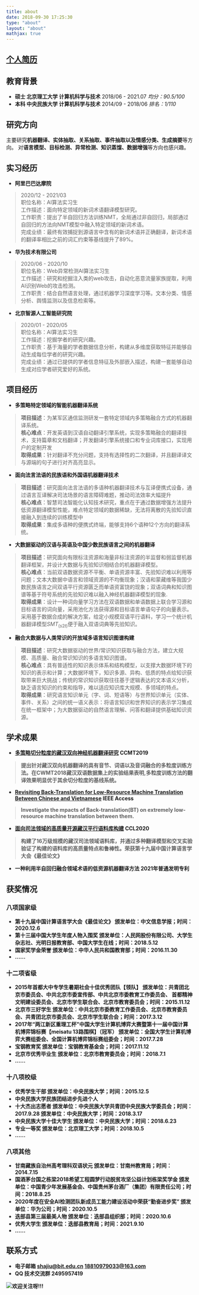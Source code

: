 ```yaml
---
title: about
date: 2018-09-30 17:25:30
type: "about"
layout: "about"
mathjax: true
---
```

## [个人简历](/medias/files/cv-zh.pdf)
<!-- [English Version](/medias/files/cv-zh.pdf) -->

## 教育背景
* <b>硕士 北京理工大学 计算机科学与技术</b>
2018/06 - 2021.07
 *均分：90.5/100*
* <b>本科 中央民族大学 计算机科学与技术</b>
2014/09 - 2018/06
 *排名：1/110*

## 研究方向
主要研究**机器翻译、实体抽取、关系抽取、事件抽取以及情感分类、生成摘要**等方向。
对**语言模型、目标检测、异常检测、知识蒸馏、数据增强**等方向也感兴趣。

## 实习经历
* <b>阿里巴巴达摩院</b>
>2020/12 - 2021/03  
>职位名称：AI算法实习生  
>工作描述：面向特定领域的新词术语翻译模型研究。  
>工作职责：提出了半自回归方法训练NMT，全局通过非自回归，局部通过自回归的方法向NMT模型中融入特定领域的新词术语。  
>完成业绩：最终有效捕捉到源语言中含有的新词术语并正确翻译，新词术语的翻译率相比之前的词汇约束等基线提升了89%。  
* <b>华为技术有限公司</b>
>2020/06 - 2020/10  
>职位名称：Web异常检测AI算法实习生  
>工作描述：研究和挖掘注入类的web攻击，自动化恶意流量家族提取，利用AI识别Web的攻击检测。  
>工作职责：结合自然语言处理，通过机器学习深度学习等。文本分类、情感分析、舆情监测以及信息检索等。
* <b>北京智源人工智能研究院</b>
> 2020/01 - 2020/05  
>职位名称：AI算法实习生  
>工作描述：挖掘学者的研究兴趣。  
>工作职责：基于海量的学者数据信息分析，构建从多维度获取特征并能够自动生成每位学者的研究兴趣。  
>完成业绩：通过已提供的学者信息特征及外部嵌入描述，构建一套能够自动生成对应学者研究爱好的系统。  

## 项目经历
* <b>多策略特定领域的智能机器翻译系统</b>
>**项目描述**：为某军区通信监测研发一套特定领域内多策略融合方式的机器翻译系统。  
>**核心难点**：开发英语到汉语自动翻译引擎系统，实现多策略融合的翻译技术，支持篇章和文档翻译；开发翻译引擎系统接口和专业词库接口，实现用户的定制开发     	
>**取得成果**：针对翻译不充分问题，支持有选择性的二次翻译，并且翻译译文与源端的句子进行对齐高亮显示。


* <b>面向法言法语的民族语和外国语机器翻译技术</b>
> **项目描述**：研究面向法言法语的多语种机器翻译技术与互译便携式设备，通过语言互译解决司法场景的语言障碍难题，推动司法效率大幅提升  
> **核心难点**：智慧司法智能化认知技术研究，重点在于通过数据增强方法提升低资源翻译模型性能，难点特定领域的数据稀缺，无法将离散的先验知识直接融入到连续的训练模型中  
> **取得成果**：集成多语种的便携式终端，能够支持6个语种12个方向的翻译系统。

* <b>大数据驱动的汉语与英语及中国少数民族语言之间的机器翻译</b>
>**项目描述**：研究面向有限标注资源和海量非标注资源的半监督和弱监督机器翻译框架，并设计大数据与先验知识相结合的机器翻译模型。  
> **核心难点**：当前双语数据资源不平衡、单语资源丰富、先验知识难以利用等问题；文本大数据中语言和领域资源的不均衡现象；汉语和蒙藏维等我国少数民族语言之间双语平行资源匮乏而单语资富饶的现象；双语词典和知识图谱等基于符号系统的先验知识难以融入神经机器翻译模型的现象.  
> **取得成果**：设计一种词向量学习方法在双语数据和单语数据上联合学习源和目标语言的词向量，采用池化方法获得源和目标语言单语句子的向量表示。采用基于数据合成的解决方案，给定小规模双语平行语料，学习一个统计机器翻译模型$SMT_(s2t)$便于融入双语词典等先验知识。
* <b>融合大数据与人类常识的开放域多语言知识图谱构建</b>
> **项目描述**：研究大数据驱动的世界/常识知识获取与融合方法，建立大规模、高质量、融合常识知识的多语言知识图谱。  
> **核心难点**：具有普适性的知识表示体系和结构模型，以支撑大数据环境下的知识的表示和计算；大数据环境下，知识多源、异构、低质的特点给知识获取带来巨大挑战；传统的常识知识获取往往基于逻辑表达的文本语义分析，缺乏语言知识的约束和指导，难以适应知识库大规模、多领域的特点。  
> **取得成果**：研究语言知识单元（字、词、短语等）与世界知识单元（实体、事件、关系）之间的统一语义表示：将语言知识和世界知识的表示学习集成在统一框架中；为大数据驱动的自然语言理解、问答和翻译提供基础知识资源。



## 学术成果
*  <b>[多策略切分粒度的藏汉双向神经机器翻译研究](http://www.cnki.com.cn/Article/CJFDTotal-XDZK202002011.htm) <b>  **CCMT2019**  
> 提出针对藏汉双向机器翻译的具有音节、词语以及音词融合的多粒度训练方法。在CWMT2018藏汉双语数据集上的实验结果表明,多粒度训练方法的翻译效果明显优于其余切分粒度的基线系统。
* <b>[Revisiting Back-Translation for Low-Resource Machine Translation Between Chinese and Vietnamese](https://ieeexplore.ieee.org/abstract/document/9129718)<b> **IEEE Access**  
> Investigate the mpacts of Back-translation(BT) on extremely low-resource machine translation between them.
* <b>[面向司法领域的高质量开源藏汉平行语料库构建](https://aclanthology.org/2020.ccl-1.46/)<b>
  **CCL2020**  
> 构建了16万级规模的藏汉司法领域语料库，并通过多种翻译模型和交叉实验验证了构建的语料库的高质量特点和鲁棒性。荣获第十九届中国计算语言学大会《最佳论文》
* <b>一种利用半自回归融合领域术语的低资源机器翻译方法<b> **2021年普通发明专利**

## 获奖情况
### 八项国家级
* <b>第十九届中国计算语言学大会《最佳论文》</b>
颁发单位：中文信息学报；时间：2020.12.6
* <b>第十三届中国大学生年度人物入围奖</b>
颁发单位：人民网股份有限公司、大学生杂志社、光明日报教育部、中国大学生在线；时间：2018.5.12
* <b>国家奖学金荣誉</b>
颁发单位：中华人民共和国教育部；时间：2016.11.30
* <b>......</b>

### 十二项省级
* <b>2015年首都大中专学生暑期社会十佳优秀团队【领队】</b>
颁发单位：共青团北京市委员会、中共北京市委宣传部、中共北京市委教育工作委员会、
首都精神文明建设委员会、北京市学生联合会、北京市教育委员会；时间：2015.11.12
* <b>北京市三好学生</b>
颁发单位：中共北京市委教育工作委员会、北京市教育委员会、共青团北京市委员会、北京市学生联合会；时间：2017.3.12
* <b>2017年“两江新区重理工杯”中国大学生计算机博弈大赛暨第十一届中国计算机博弈锦标赛【meisatu 13路围棋】（冠军）</b>
颁发单位：全国大学生计算机博弈大赛组委会、全国计算机博弈锦标赛组委会；时间：2017.7.28
* <b>宝钢教育奖</b>
颁发单位：宝钢教育基金会；时间：2017.11.12
* <b>北京市优秀毕业生</b>
颁发单位：北京市教育委员会；时间：2018.7.1
* <b>......</b>

### 十八项校级
* <b>优秀学生干部</b>
颁发单位：中央民族大学；时间：2015.12.5
* <b>中央民族大学民族团结进步先进个人</b>
* <b>十大杰出志愿者</b>
颁发单位：中央民族大学共青团中央民族大学委员会；时间：2017.9.28
颁发单位：中央民族大学；时间：2018.3.17
* <b>中央民族大学十佳大学生</b>
颁发单位：中央民族大学；时间：2018.6.23
* <b>专业一等奖</b>
颁发单位：北京理工大学；时间：2018.10.5
* <b>......</b>

### 八项其他
* <b>甘南藏族自治州高考理科双语状元</b>
颁发单位：甘南州教育局；时间：2014.7.15
* <b>国酒茅台国之栋梁2018希望工程圆梦行动脱贫攻坚公益计划栋梁奖学金</b>
颁发单位：中国青少年发展基金会、中国贵州茅台酒厂（集团）有限责任公司；时间：2018.8.25
* <b>2020年度在安全AI检测团队新成员工能力建设活动中荣获“勤奋进步奖”</b>
颁发单位：华为公司；时间：2020.10.5
* <b>迭部县第三届最美人物</b>
颁发单位：迭部县组织部；时间：2020.10.6
* <b>优秀大学生</b>
颁发单位：迭部县教育局；时间：2021.9.10
* <b>......</b>

## 联系方式
* <b>电子邮箱</b>
shajiu@bit.edu.cn
18810979033@163.com
* <b>QQ 技术交流群</b>
2495957419

![欢迎关注呀!!!](https://s2.loli.net/2022/07/16/JRmNSE3GuzHcvBK.png)
